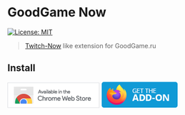 # GoodGame Now

[![License: MIT](https://img.shields.io/github/license/ultram4rine/goodgame-now?style=flat-square)](https://github.com/ultram4rine/goodgame-now/blob/master/LICENSE)

> [Twitch-Now](https://github.com/Ndragomirov/twitch-now) like extension for GoodGame.ru

## Install

[![Chrome version](./badges/chrome.png)](https://chrome.google.com/webstore/detail/goodgame-now/bhbaamlhleehhffgngjgkpoajnajkkgg)
[![Firefox version](./badges/firefox.png)](https://addons.mozilla.org/ru/firefox/addon/goodgame-now/)

<!-- [![Opera version](./badges/opera.png)](https://addons.mozilla.org/ru/firefox/addon/goodgame-now/)
 -->

